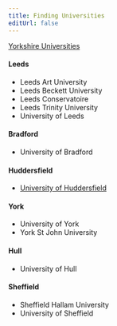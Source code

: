 ```yaml
---
title: Finding Universities
editUrl: false
---
```


[Yorkshire Universities](https://yorkshireuniversities.ac.uk/)

#### Leeds

* Leeds Art University
* Leeds Beckett University
* Leeds Conservatoire
* Leeds Trinity University
* University of Leeds

#### Bradford

* University of Bradford

#### Huddersfield

* [University of Huddersfield](/notes/education/training-institutions/uk---university-of-huddersfield)

#### York

* University of York
* York St John University

#### Hull

* University of Hull

#### Sheffield

* Sheffield Hallam University
* University of Sheffield
